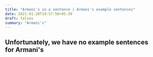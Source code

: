 ```yaml
---
title: "Armani's in a sentence | Armani's example sentences"
date: 2021-01-20T19:57:50+05:30
draft: falses
summary: "Armani's"
---
```

## Unfortunately, we have no example sentences for Armani's                 
